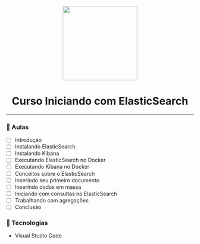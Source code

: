 <div align="center">
    <img src="https://sonassets.s3.amazonaws.com/img/logo-top.png" width="200">
    <h1>Curso Iniciando com ElasticSearch</h1>
    <hr>
</div>

### :memo: Aulas
- [ ] Introdução
- [ ] Instalando ElasticSearch
- [ ] Instalando Kibana
- [ ] Executando ElasticSearch no Docker
- [ ] Executando Kibana no Docker
- [ ] Conceitos sobre o ElasticSearch
- [ ] Inserindo seu primeiro documento
- [ ] Inserindo dados em massa
- [ ] Iniciando com consultas no ElasticSearch
- [ ] Trabalhando com agregações
- [ ] Conclusão

### :hammer: Tecnologias
 <ul>
    <li>Visual Studio Code</li>
</ul>
